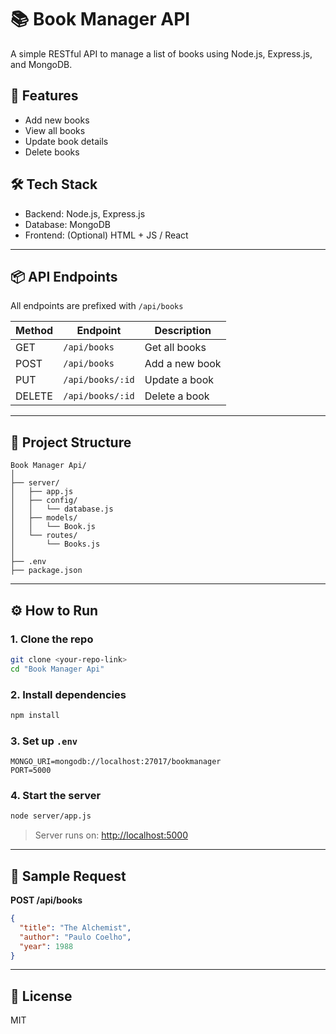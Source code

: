 # 📚 Book Manager API

A simple RESTful API to manage a list of books using Node.js, Express.js, and MongoDB.

## 🚀 Features

- Add new books
- View all books
- Update book details
- Delete books

## 🛠️ Tech Stack

- Backend: Node.js, Express.js
- Database: MongoDB
- Frontend: (Optional) HTML + JS / React

---

## 📦 API Endpoints

All endpoints are prefixed with `/api/books`

| Method | Endpoint           | Description         |
|--------|--------------------|---------------------|
| GET    | `/api/books`       | Get all books       |
| POST   | `/api/books`       | Add a new book      |
| PUT    | `/api/books/:id`   | Update a book       |
| DELETE | `/api/books/:id`   | Delete a book       |

---

## 📂 Project Structure

```
Book Manager Api/
│
├── server/
│   ├── app.js
│   ├── config/
│   │   └── database.js
│   ├── models/
│   │   └── Book.js
│   └── routes/
│       └── Books.js
│
├── .env
├── package.json
```

---

## ⚙️ How to Run

### 1. Clone the repo

```bash
git clone <your-repo-link>
cd "Book Manager Api"
```

### 2. Install dependencies

```bash
npm install
```

### 3. Set up `.env`

```env
MONGO_URI=mongodb://localhost:27017/bookmanager
PORT=5000
```

### 4. Start the server

```bash
node server/app.js
```

> Server runs on: [http://localhost:5000](http://localhost:5000)

---

## 🧪 Sample Request

**POST /api/books**

```json
{
  "title": "The Alchemist",
  "author": "Paulo Coelho",
  "year": 1988
}
```

---

## 📘 License

MIT
